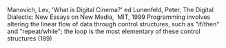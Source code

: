﻿Manovich, Lev, 'What is Digital Cinema?' ed Lunenfeld, Peter, The Digital Dialectic: New Essays on New Media,  MIT, 1999
Programming involves altering the linear flow of data through control structures, such as "if/then" and "repeat/while"; the loop is the most elementary of these control structures (189)
